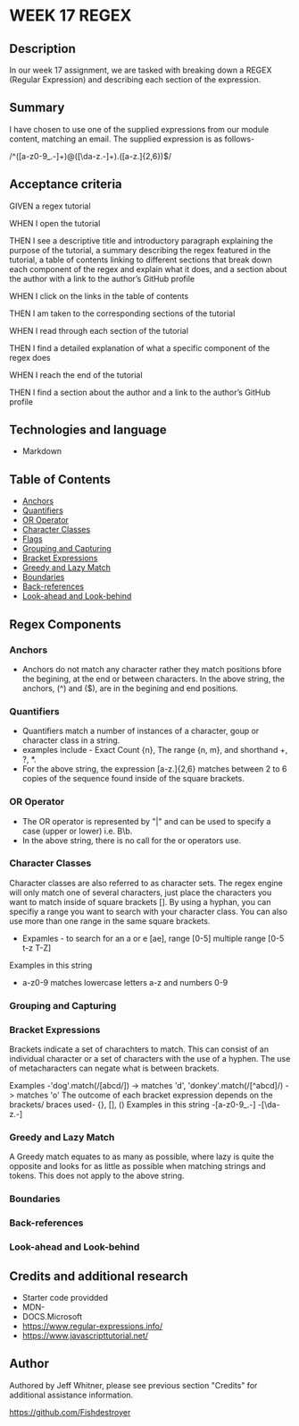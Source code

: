 # WEEK 17 REGEX

## Description

In our week 17 assignment, we are tasked with breaking down a REGEX (Regular Expression) and describing each section of the expression.

## Summary

I have chosen to use one of the supplied expressions from our module content, matching an email.
 The supplied expression is as follows-
 
  /^([a-z0-9_\.-]+)@([\da-z\.-]+)\.([a-z\.]{2,6})$/

## Acceptance criteria

GIVEN a regex tutorial

WHEN I open the tutorial

THEN I see a descriptive title and introductory paragraph explaining the purpose of the tutorial, a summary describing the 
regex featured in the tutorial, a table of contents linking to different sections that break down each component of the
regex and explain what it does, and a section about the author with a link to the author’s GitHub profile

WHEN I click on the links in the table of contents

THEN I am taken to the corresponding sections of the tutorial

WHEN I read through each section of the tutorial

THEN I find a detailed explanation of what a specific component of the regex does

WHEN I reach the end of the tutorial

THEN I find a section about the author and a link to the author’s GitHub profile

## Technologies and language

- Markdown

## Table of Contents

- [Anchors](#anchors)
- [Quantifiers](#quantifiers)
- [OR Operator](#or-operator)
- [Character Classes](#character-classes)
- [Flags](#flags)
- [Grouping and Capturing](#grouping-and-capturing)
- [Bracket Expressions](#bracket-expressions)
- [Greedy and Lazy Match](#greedy-and-lazy-match)
- [Boundaries](#boundaries)
- [Back-references](#back-references)
- [Look-ahead and Look-behind](#look-ahead-and-look-behind)

## Regex Components

### Anchors
- Anchors do not match any character rather they match positions bfore the begining, at the end or between characters. In 
the above string, the anchors, (^) and ($), are in the begining and end positions.

### Quantifiers
- Quantifiers match a number of instances of a character, goup or character class in a string.
- examples include - Exact Count {n}, The range {n, m}, and shorthand +, ?, *. 
- For the above string, the expression [a-z.]{2,6} matches between 2 to 6 copies of the sequence found inside of the square brackets.

### OR Operator
- The OR operator is represented by "|" and can be used to specify a case (upper or lower) i.e. B\b. 
- In the above string, there is no call for the or operators use.

### Character Classes
Character classes are also referred to as character sets. The regex engine will only match one of several characters, just 
place the characters you want to match inside of square brackets []. By using a hyphan, you can specifiy a range you want to search 
with your character class. You can also use more than one range in the same square brackets.

- Expamles - to search for an a or e [ae], range [0-5] multiple range [0-5 t-z T-Z]

Examples in this string
- a-z0-9 matches lowercase letters a-z and numbers 0-9

### Grouping and Capturing


### Bracket Expressions
Brackets indicate a set of charachters to match. This can consist of an individual character or a set of characters with the use of a hyphen.
The use of metacharacters can negate what is between brackets.

Examples
-'dog'.match(/[abcd/]) -> matches 'd', 'donkey'.match(/[^abcd]/) -> matches 'o'
The outcome of each bracket expression depends on the brackets/ braces used- {}, [], ()
Examples in this string
-[a-z0-9_.-]
-[\da-z.-]
### Greedy and Lazy Match
A Greedy match equates to as many as possible, where lazy is quite the opposite and looks for as little as possible when matching strings and tokens.
This does not apply to the above string. 

### Boundaries

### Back-references

### Look-ahead and Look-behind

## Credits and additional research

- Starter code providded 
- MDN- 
- DOCS.Microsoft
- https://www.regular-expressions.info/
- https://www.javascripttutorial.net/


## Author

Authored by Jeff Whitner, please see previous section "Credits" for additional assistance information.

https://github.com/Fishdestroyer